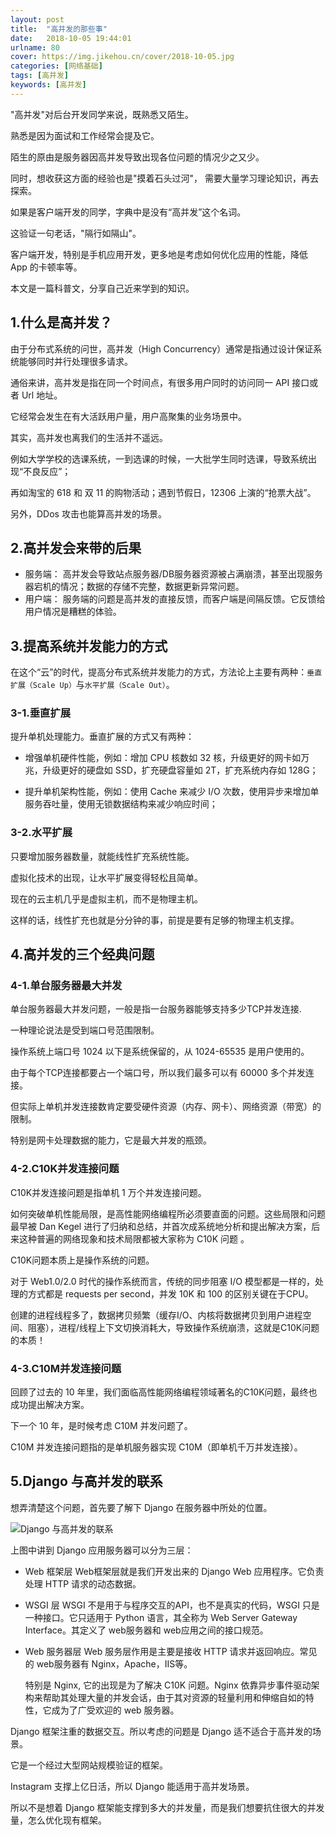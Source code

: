 ```yaml
---
layout: post
title:  "高并发的那些事"
date:   2018-10-05 19:44:01
urlname: 80
cover: https://img.jikehou.cn/cover/2018-10-05.jpg
categories: [网络基础]
tags: [高并发]
keywords: [高并发]
---
```

"高并发"对后台开发同学来说，既熟悉又陌生。

熟悉是因为面试和工作经常会提及它。

陌生的原由是服务器因高并发导致出现各位问题的情况少之又少。

同时，想收获这方面的经验也是"摸着石头过河"， 需要大量学习理论知识，再去探索。

如果是客户端开发的同学，字典中是没有“高并发”这个名词。

这验证一句老话，"隔行如隔山"。

客户端开发，特别是手机应用开发，更多地是考虑如何优化应用的性能，降低 App 的卡顿率等。

本文是一篇科普文，分享自己近来学到的知识。
<!-- more -->
## 1.什么是高并发？
由于分布式系统的问世，高并发（High Concurrency）通常是指通过设计保证系统能够同时并行处理很多请求。

通俗来讲，高并发是指在同一个时间点，有很多用户同时的访问同一 API 接口或者 Url 地址。

它经常会发生在有大活跃用户量，用户高聚集的业务场景中。

其实，高并发也离我们的生活并不遥远。

例如大学学校的选课系统，一到选课的时候，一大批学生同时选课，导致系统出现“不良反应”；

再如淘宝的 618 和 双 11 的购物活动；遇到节假日，12306 上演的“抢票大战”。

另外，DDos 攻击也能算高并发的场景。

## 2.高并发会来带的后果
- 服务端：
    高并发会导致站点服务器/DB服务器资源被占满崩溃，甚至出现服务器宕机的情况；数据的存储不完整，数据更新异常问题。
- 用户端：
    服务端的问题是高并发的直接反馈，而客户端是间隔反馈。它反馈给用户情况是糟糕的体验。

## 3.提高系统并发能力的方式
在这个“云”的时代，提高分布式系统并发能力的方式，方法论上主要有两种：`垂直扩展（Scale Up）`与`水平扩展（Scale Out）`。

### 3-1.垂直扩展
提升单机处理能力。垂直扩展的方式又有两种：
- 增强单机硬件性能，例如：增加 CPU 核数如 32 核，升级更好的网卡如万兆，升级更好的硬盘如 SSD，扩充硬盘容量如 2T，扩充系统内存如 128G；
 
- 提升单机架构性能，例如：使用 Cache 来减少 I/O 次数，使用异步来增加单服务吞吐量，使用无锁数据结构来减少响应时间；

### 3-2.水平扩展
只要增加服务器数量，就能线性扩充系统性能。

虚拟化技术的出现，让水平扩展变得轻松且简单。

现在的云主机几乎是虚拟主机，而不是物理主机。

这样的话，线性扩充也就是分分钟的事，前提是要有足够的物理主机支撑。

## 4.高并发的三个经典问题
### 4-1.单台服务器最大并发

单台服务器最大并发问题，一般是指一台服务器能够支持多少TCP并发连接.

一种理论说法是受到端口号范围限制。

操作系统上端口号 1024 以下是系统保留的，从 1024-65535 是用户使用的。

由于每个TCP连接都要占一个端口号，所以我们最多可以有 60000 多个并发连接。

但实际上单机并发连接数肯定要受硬件资源（内存、网卡）、网络资源（带宽）的限制。

特别是网卡处理数据的能力，它是最大并发的瓶颈。
    
### 4-2.C10K并发连接问题

C10K并发连接问题是指单机 1 万个并发连接问题。

如何突破单机性能局限，是高性能网络编程所必须要直面的问题。这些局限和问题最早被 Dan Kegel 进行了归纳和总结，并首次成系统地分析和提出解决方案，后来这种普遍的网络现象和技术局限都被大家称为 C10K 问题 。
    
C10K问题本质上是操作系统的问题。

对于 Web1.0/2.0 时代的操作系统而言，传统的同步阻塞 I/O 模型都是一样的，处理的方式都是 requests per second，并发 10K 和 100 的区别关键在于CPU。

创建的进程线程多了，数据拷贝频繁（缓存I/O、内核将数据拷贝到用户进程空间、阻塞），进程/线程上下文切换消耗大，导致操作系统崩溃，这就是C10K问题的本质！
    
### 4-3.C10M并发连接问题

回顾了过去的 10 年里，我们面临高性能网络编程领域著名的C10K问题，最终也成功提出解决方案。

下一个 10 年，是时候考虑 C10M 并发问题了。

C10M 并发连接问题指的是单机服务器实现 C10M（即单机千万并发连接）。

## 5.Django 与高并发的联系
想弄清楚这个问题，首先要了解下 Django 在服务器中所处的位置。

![Django 与高并发的联系](https://img.jikehou.cn/img/113_1.jpg)

上图中讲到 Django 应用服务器可以分为三层：
- Web 框架层
    Web框架层就是我们开发出来的 Django Web 应用程序。它负责处理 HTTP 请求的动态数据。

- WSGI 层
    WSGI 不是用于与程序交互的API，也不是真实的代码，WSGI 只是一种接口。它只适用于 Python 语言，其全称为 Web Server Gateway Interface。其定义了 web服务器和 web应用之间的接口规范。

- Web 服务器层
    Web 服务层作用是主要是接收 HTTP 请求并返回响应。常见的 web服务器有 Nginx，Apache，IIS等。
    
    特别是 Nginx, 它的出现是为了解决 C10K 问题。Nginx 依靠异步事件驱动架构来帮助其处理大量的并发会话，由于其对资源的轻量利用和伸缩自如的特性，它成为了广受欢迎的 web 服务器。

Django 框架注重的数据交互。所以考虑的问题是 Django 适不适合于高并发的场景。

它是一个经过大型网站规模验证的框架。

Instagram 支撑上亿日活，所以 Django 能适用于高并发场景。

所以不是想着 Django 框架能支撑到多大的并发量，而是我们想要抗住很大的并发量，怎么优化现有框架。

